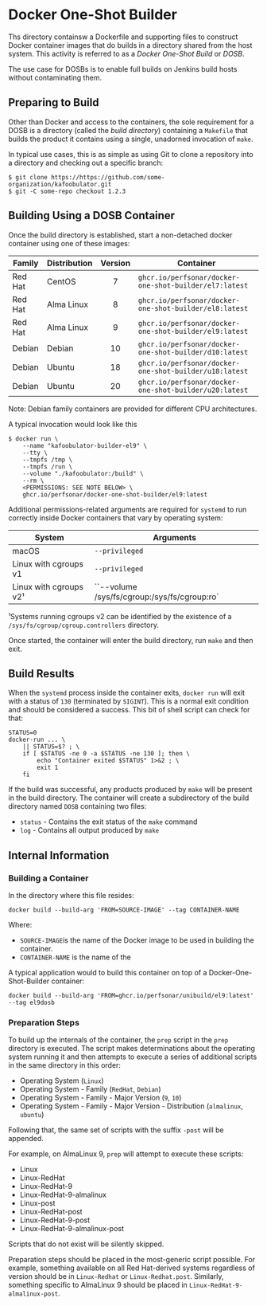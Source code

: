 # Docker One-Shot Builder

Ths directory containsw a Dockerfile and supporting files to construct
Docker container images that do builds in a directory shared from the
host system.  This activity is referred to as a _Docker One-Shot
Build_ or _DOSB_.

The use case for DOSBs is to enable full builds on Jenkins build hosts
without contaminating them.


## Preparing to Build

Other than Docker and access to the containers, the sole requirement
for a DOSB is a directory (called the _build directory_) containing a
`Makefile` that builds the product it contains using a single,
unadorned invocation of `make`.

In typical use cases, this is as simple as using Git to clone a
repository into a directory and checking out a specific branch:

```
$ git clone https://https://github.com/some-organization/kafoobulator.git
$ git -C some-repo checkout 1.2.3
```


## Building Using a DOSB Container

Once the build directory is established, start a non-detached docker
container using one of these images:

| Family | Distribution | Version | Container |
|--------|--------------|:-------:|-----------|
| Red Hat | CentOS | 7 | `ghcr.io/perfsonar/docker-one-shot-builder/el7:latest` |
| Red Hat | Alma Linux | 8 | `ghcr.io/perfsonar/docker-one-shot-builder/el8:latest` |
| Red Hat | Alma Linux | 9 | `ghcr.io/perfsonar/docker-one-shot-builder/el9:latest` |
| Debian | Debian | 10 | `ghcr.io/perfsonar/docker-one-shot-builder/d10:latest` |
| Debian | Ubuntu | 18 | `ghcr.io/perfsonar/docker-one-shot-builder/u18:latest` |
| Debian | Ubuntu | 20 | `ghcr.io/perfsonar/docker-one-shot-builder/u20:latest` |

Note: Debian family containers are provided for different CPU
architectures.

A typical invocation would look like this

```
$ docker run \
    --name "kafoobulator-builder-el9" \
    --tty \
    --tmpfs /tmp \
    --tmpfs /run \
    --volume "./kafoobulator:/build" \
    --rm \
    <PERMISSIONS: SEE NOTE BELOW> \
    ghcr.io/perfsonar/docker-one-shot-builder/el9:latest
```

Additional permissions-related arguments are required for `systemd` to
run correctly inside Docker containers that vary by operating system:

| System | Arguments |
|--------|-----------|
| macOS | `--privileged` |
| Linux with cgroups v1 | `--privileged` |
| Linux with cgroups v2¹ | ``--volume /sys/fs/cgroup:/sys/fs/cgroup:ro` |

¹Systems running cgroups v2 can be identified by the existence of a
 `/sys/fs/cgroup/cgroup.controllers` directory.

Once started, the container will enter the build directory, run `make`
and then exit.

## Build Results

When the `systemd` process inside the container exits, `docker run`
will exit with a status of `130` (terminated by `SIGINT`).  This is a
normal exit condition and should be considered a success.  This bit of
shell script can check for that:

```
STATUS=0
docker-run ... \
    || STATUS=$? ; \
    if [ $STATUS -ne 0 -a $STATUS -ne 130 ]; then \
        echo "Container exited $STATUS" 1>&2 ; \
        exit 1
    fi
```

If the build was successful, any products produced by `make` will be
present in the build directory.  The container will create a
subdirectory of the build directory named `DOSB` containing two files:

 * `status` - Contains the exit status of the `make` command
 * `log` - Contains all output produced by `make`



## Internal Information


### Building a Container

In the directory where this file resides:
```
docker build --build-arg 'FROM=SOURCE-IMAGE' --tag CONTAINER-NAME
```
Where:
 * `SOURCE-IMAGE`is the name of the Docker image to be used in building the container.
  * `CONTAINER-NAME` is the name of the

A typical application would to build this container on top of a Docker-One-Shot-Builder container:
```
docker build --build-arg 'FROM=ghcr.io/perfsonar/unibuild/el9:latest' --tag el9dosb
```


### Preparation Steps

To build up the internals of the container, the `prep` script in the
`prep` directory is executed.  The script makes determinations about
the operating system running it and then attempts to execute a series
of additional scripts in the same directory in this order:

 * Operating System (`Linux`)
 * Operating System - Family (`RedHat`, `Debian`)
 * Operating System - Family - Major Version (`9`, `10`)
 * Operating System - Family - Major Version - Distribution (`almalinux`, `ubuntu`)

Following that, the same set of scripts with the suffix `-post` will be appended.

For example, on AlmaLinux 9, `prep` will attempt to execute these scripts:

 * Linux
 * Linux-RedHat
 * Linux-RedHat-9
 * Linux-RedHat-9-almalinux
 * Linux-post
 * Linux-RedHat-post
 * Linux-RedHat-9-post
 * Linux-RedHat-9-almalinux-post

Scripts that do not exist will be silently skipped.

Preparation steps should be placed in the most-generic script
possible.  For example, something available on all Red Hat-derived
systems regardless of version should be in `Linux-Redhat` or
`Linux-Redhat.post`.  Similarly, something specific to AlmaLinux 9
should be placed in `Linux-RedHat-9-almalinux-post`.
